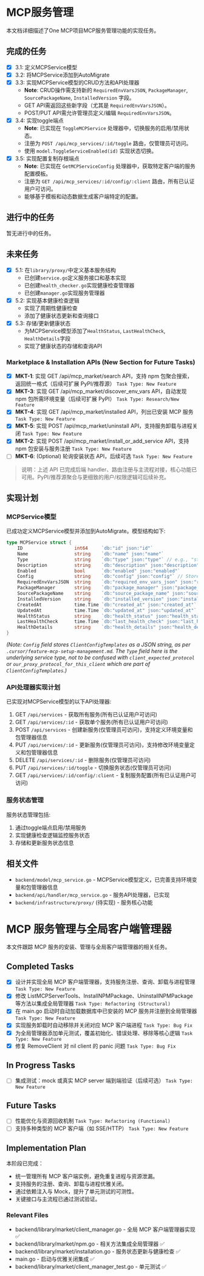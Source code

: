# MCP服务管理

本文档详细描述了One MCP项目MCP服务管理功能的实现任务。

## 完成的任务

- [x] 3.1: 定义MCPService模型
- [x] 3.2: 将MCPService添加到AutoMigrate
- [x] 3.3: 实现MCPService模型的CRUD方法和API处理器
    - **Note**: CRUD操作需支持新的 `RequiredEnvVarsJSON`, `PackageManager`, `SourcePackageName`, `InstalledVersion` 字段。
    - GET API需返回这些新字段（尤其是 `RequiredEnvVarsJSON`）。
    - POST/PUT API需允许管理员定义/编辑 `RequiredEnvVarsJSON`。
- [x] 3.4: 实现toggle端点
    - **Note**: 已实现在 `ToggleMCPService` 处理器中，切换服务的启用/禁用状态。
    - 注册为 `POST /api/mcp_services/:id/toggle` 路由，仅管理员可访问。
    - 使用 `model.ToggleServiceEnabled(id)` 实现状态切换。
- [x] 3.5: 实现配置复制存根端点
    - **Note**: 已实现在 `GetMCPServiceConfig` 处理器中，获取特定客户端的服务配置模板。
    - 注册为 `GET /api/mcp_services/:id/config/:client` 路由，所有已认证用户可访问。
    - 能够基于模板和动态数据生成客户端特定的配置。

## 进行中的任务

暂无进行中的任务。

## 未来任务

- [x] 5.1: 在`library/proxy/`中定义基本服务结构
  - 已创建`service.go`定义服务接口和基本实现
  - 已创建`health_checker.go`实现健康检查管理器
  - 已创建`manager.go`实现服务管理器
- [x] 5.2: 实现基本健康检查逻辑
  - 实现了周期性健康检查
  - 添加了健康状态更新和查询接口
- [x] 5.3: 存储/更新健康状态
  - 为MCPService模型添加了`HealthStatus`, `LastHealthCheck`, `HealthDetails`字段
  - 实现了健康状态的存储和查询API

### Marketplace & Installation APIs (New Section for Future Tasks)
- [x] **MKT-1**: 实现 GET /api/mcp_market/search API，支持 npm 包聚合搜索，返回统一格式（后续可扩展 PyPI/推荐源） `Task Type: New Feature`
- [x] **MKT-3**: 实现 GET /api/mcp_market/discover_env_vars API，自动发现 npm 包所需环境变量（后续可扩展 PyPI） `Task Type: Research/New Feature`
- [x] **MKT-4**: 实现 GET /api/mcp_market/installed API，列出已安装 MCP 服务 `Task Type: New Feature`
- [x] **MKT-5**: 实现 POST /api/mcp_market/uninstall API，支持服务卸载与进程关闭 `Task Type: New Feature`
- [x] **MKT-2**: 实现 POST /api/mcp_market/install_or_add_service API，支持 npm 包安装与服务注册 `Task Type: New Feature`
- [ ] **MKT-6**: (Optional) 轮询安装状态 API，后续可选 `Task Type: New Feature`

> 说明：上述 API 已完成后端 handler、路由注册与主流程对接，核心功能已可用。PyPI/推荐源聚合与更细致的用户/权限逻辑可后续补充。

## 实现计划

### MCPService模型

已成功定义MCPService模型并添加到AutoMigrate。模型结构如下:

```go
type MCPService struct {
    ID                   int64     `db:"id" json:"id"`
    Name                 string    `db:"name" json:"name"`
    Type                 string    `db:"type" json:"type"` // e.g., "stdio", "remote", "sse", "streamable_http"
    Description          string    `db:"description" json:"description"`
    Enabled              bool      `db:"enabled" json:"enabled"`
    Config               string    `db:"config" json:"config"` // Stores ClientConfigTemplates JSON string
    RequiredEnvVarsJSON  string    `db:"required_env_vars_json" json:"required_env_vars_json,omitempty"` // JSON array of {name, description, is_secret, optional, default_value}
    PackageManager       string    `db:"package_manager" json:"package_manager,omitempty"` // e.g., "npm", "pypi", filled if installed from marketplace
    SourcePackageName    string    `db:"source_package_name" json:"source_package_name,omitempty"` // e.g., "@org/package", filled if installed from marketplace
    InstalledVersion     string    `db:"installed_version" json:"installed_version,omitempty"` // Version installed from marketplace
    CreatedAt            time.Time `db:"created_at" json:"created_at"`
    UpdatedAt            time.Time `db:"updated_at" json:"updated_at"`
    HealthStatus         string    `db:"health_status" json:"health_status,omitempty"`
    LastHealthCheck      time.Time `db:"last_health_check" json:"last_health_check,omitempty"`
    HealthDetails        string    `db:"health_details" json:"health_details,omitempty"`
}
```

*(Note: `Config` field stores `ClientConfigTemplates` as a JSON string, as per `.cursor/feature-mcp-setup-management.md`. The `Type` field here is the underlying service type, not to be confused with `client_expected_protocol` or `our_proxy_protocol_for_this_client` which are part of `ClientConfigTemplates`.)*

### API处理器实现计划

已实现对MCPService模型的以下API处理器:

1. GET `/api/services` - 获取所有服务(所有已认证用户可访问)
2. GET `/api/services/:id` - 获取单个服务(所有已认证用户可访问)
3. POST `/api/services` - 创建新服务(仅管理员可访问)，支持定义环境变量和包管理器信息
4. PUT `/api/services/:id` - 更新服务(仅管理员可访问)，支持修改环境变量定义和包管理器信息
5. DELETE `/api/services/:id` - 删除服务(仅管理员可访问)
6. PUT `/api/services/:id/toggle` - 切换服务状态(仅管理员可访问)
7. GET `/api/services/:id/config/:client` - 复制服务配置(所有已认证用户可访问)

### 服务状态管理

服务状态管理包括:

1. 通过toggle端点启用/禁用服务
2. 实现健康检查逻辑监控服务状态
3. 存储和更新服务状态信息

## 相关文件

- `backend/model/mcp_service.go` - MCPService模型定义，已完善支持环境变量和包管理器信息
- `backend/api/handler/mcp_service.go` - 服务API处理器，已实现
- `backend/infrastructure/proxy/` (待实现) - 服务核心功能

# MCP 服务管理与全局客户端管理器

本文件跟踪 MCP 服务的安装、管理与全局客户端管理器的相关任务。

## Completed Tasks

- [x] 设计并实现全局 MCP 客户端管理器，支持服务注册、查询、卸载与进程管理 `Task Type: New Feature`
- [x] 修改 ListMCPServerTools、InstallNPMPackage、UninstallNPMPackage 等方法以集成全局管理器 `Task Type: Refactoring (Structural)`
- [x] 在 main.go 启动时自动加载数据库中已安装的 MCP 服务并注册到全局管理器 `Task Type: New Feature`
- [x] 实现服务卸载时自动移除并关闭对应 MCP 客户端进程 `Task Type: Bug Fix`
- [x] 为全局管理器添加单元测试，覆盖初始化、错误处理、移除等核心逻辑 `Task Type: New Feature`
- [x] 修复 RemoveClient 对 nil client 的 panic 问题 `Task Type: Bug Fix`

## In Progress Tasks

- [ ] 集成测试：mock 或真实 MCP server 端到端验证（后续可选） `Task Type: New Feature`

## Future Tasks

- [ ] 性能优化与资源回收机制 `Task Type: Refactoring (Functional)`
- [ ] 支持多种类型的 MCP 客户端（如 SSE/HTTP） `Task Type: New Feature`

## Implementation Plan

本阶段已完成：
- 统一管理所有 MCP 客户端实例，避免重复进程与资源泄漏。
- 支持服务的注册、查询、卸载与进程优雅关闭。
- 通过依赖注入与 Mock，提升了单元测试的可测性。
- 关键接口与主流程已通过测试验证。

### Relevant Files

- backend/library/market/client_manager.go - 全局 MCP 客户端管理器实现 ✅
- backend/library/market/npm.go - 相关方法集成全局管理器 ✅
- backend/library/market/installation.go - 服务状态更新与健康检查 ✅
- main.go - 启动与优雅关闭集成 ✅
- backend/library/market/client_manager_test.go - 单元测试 ✅ 